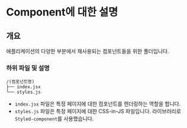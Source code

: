 # Component에 대한 설명

## 개요

애플리케이션의 다양한 부분에서 재사용되는 컴포넌트들을 위한 폴더입니다.

### 하위 파일 및 설명

```
/(컴포넌트명)
├── index.jsx
└── styles.js
```

- `index.jsx` 파일은 특정 페이지에 대한 컴포넌트를 렌더링하는 역할을 합니다.
- `styles.js` 파일은 특정 페이지에 대한 CSS-in-JS 파일입니다. 라이브러리로 `Styled-component`를 사용했습니다.

